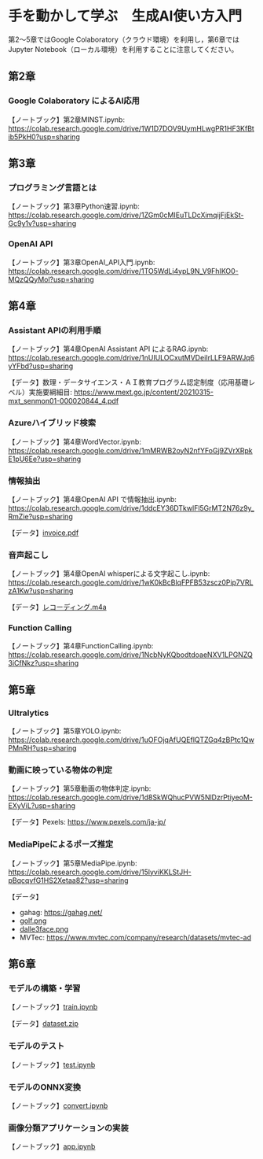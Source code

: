 # 手を動かして学ぶ　生成AI使い方入門

第2～5章ではGoogle Colaboratory（クラウド環境）を利用し，第6章ではJupyter Notebook（ローカル環境）を利用することに注意してください。

## 第2章

### Google Colaboratory によるAI応用

【ノートブック】第2章MINST.ipynb: <https://colab.research.google.com/drive/1W1D7DOV9UymHLwgPR1HF3KfBtib5PkH0?usp=sharing>

## 第3章

### プログラミング言語とは

【ノートブック】第3章Python速習.ipynb: <https://colab.research.google.com/drive/1ZGm0cMIEuTLDcXimqijFjEkSt-Gc9y1v?usp=sharing>

### OpenAI API

【ノートブック】第3章OpenAI_API入門.ipynb: <https://colab.research.google.com/drive/1TO5WdLi4ypL9N_V9FhIKO0-MQzQQyMol?usp=sharing>

## 第4章

### Assistant APIの利用手順

【ノートブック】第4章OpenAI Assistant API によるRAG.ipynb: <https://colab.research.google.com/drive/1nUIULOCxutMVDeiIrLLF9ARWJq6yYFbd?usp=sharing>

【データ】数理・データサイエンス・ＡＩ教育プログラム認定制度（応用基礎レベル）実施要綱細目: <https://www.mext.go.jp/content/20210315-mxt_senmon01-000020844_4.pdf>

### Azureハイブリッド検索

【ノートブック】第4章WordVector.ipynb: <https://colab.research.google.com/drive/1mMRWB2oyN2nfYFoGj9ZVrXRpkE1pU6Ee?usp=sharing>

### 情報抽出

【ノートブック】第4章OpenAI API で情報抽出.ipynb: <https://colab.research.google.com/drive/1ddcEY36DTkwlFl5GrMT2N76z9y_RmZie?usp=sharing>

【データ】[invoice.pdf](data/invoice.pdf)

### 音声起こし

【ノートブック】第4章OpenAI whisperによる文字起こし.ipynb: <https://colab.research.google.com/drive/1wK0kBcBlqFPFB53zscz0Pip7VRLzA1Kw?usp=sharing>

【データ】[レコーディング.m4a](data/レコーディング.m4a)

### Function Calling

【ノートブック】第4章FunctionCalling.ipynb: <https://colab.research.google.com/drive/1NcbNyKQbodtdoaeNXV1LPGNZQ3iCfNkz?usp=sharing>

## 第5章

### Ultralytics

【ノートブック】第5章YOLO.ipynb: <https://colab.research.google.com/drive/1uOFOjqAfUQEflQTZGq4zBPtc1QwPMnRH?usp=sharing>

### 動画に映っている物体の判定

【ノートブック】第5章動画の物体判定.ipynb: <https://colab.research.google.com/drive/1d8SkWQhucPVW5NlDzrPtiyeoM-EXyViL?usp=sharing>

【データ】Pexels: <https://www.pexels.com/ja-jp/>

### MediaPipeによるポーズ推定

【ノートブック】第5章MediaPipe.ipynb: <https://colab.research.google.com/drive/15lyviKKLStJH-pBqcqvfG1HS2Xetaa82?usp=sharing>

【データ】

- gahag: <https://gahag.net/>
- [golf.png](data/golf.png)
- [dalle3face.png](data/dalle3face.png)
- MVTec: <https://www.mvtec.com/company/research/datasets/mvtec-ad>

## 第6章

### モデルの構築・学習

【ノートブック】[train.ipynb](chapter6/train.ipynb)

【データ】[dataset.zip](chapter6/dataset.zip)

### モデルのテスト

【ノートブック】[test.ipynb](chapter6/test.ipynb)

### モデルのONNX変換

【ノートブック】[convert.ipynb](chapter6/convert.ipynb)

### 画像分類アプリケーションの実装

【ノートブック】[app.ipynb](chapter6/app.ipynb)
